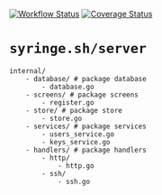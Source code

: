 [![Workflow Status](https://github.com/syringe-sh/server/actions/workflows/build.yml/badge.svg?branch=main)](https://github.com/syringe-sh/server/actions/workflows/build.yml?query=branch%3Amain)
[![Coverage Status](https://coveralls.io/repos/github/syringe-sh/server/badge.svg?branch=main)](https://coveralls.io/github/syringe-sh/server?branch=main)

# `syringe.sh/server`

```
internal/
    - database/ # package database
        - database.go
    - screens/ # package screens
        - register.go
    - store/ # package store
        - store.go
    - services/ # package services
        - users_service.go
        - keys_service.go
    - handlers/ # package handlers
        - http/
            - http.go
        - ssh/
            - ssh.go
```

